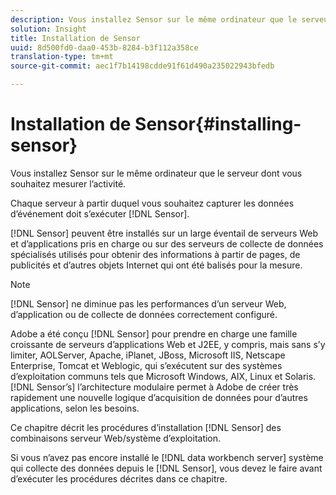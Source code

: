 ```yaml
---
description: Vous installez Sensor sur le même ordinateur que le serveur dont vous souhaitez mesurer l’activité.
solution: Insight
title: Installation de Sensor
uuid: 8d500fd0-daa0-453b-8284-b3f112a358ce
translation-type: tm+mt
source-git-commit: aec1f7b14198cdde91f61d490a235022943bfedb

---
```



# Installation de Sensor{#installing-sensor}

Vous installez Sensor sur le même ordinateur que le serveur dont vous souhaitez mesurer l’activité.

Chaque serveur à partir duquel vous souhaitez capturer les données d’événement doit s’exécuter [!DNL Sensor].

[!DNL Sensor] peuvent être installés sur un large éventail de serveurs Web et d’applications pris en charge ou sur des serveurs de collecte de données spécialisés utilisés pour obtenir des informations à partir de pages, de publicités et d’autres objets Internet qui ont été balisés pour la mesure.

>[!NOTE]
>
>[!DNL Sensor] ne diminue pas les performances d’un serveur Web, d’application ou de collecte de données correctement configuré.

Adobe a été conçu [!DNL Sensor] pour prendre en charge une famille croissante de serveurs d’applications Web et J2EE, y compris, mais sans s’y limiter, AOLServer, Apache, iPlanet, JBoss, Microsoft IIS, Netscape Enterprise, Tomcat et Weblogic, qui s’exécutent sur des systèmes d’exploitation communs tels que Microsoft Windows, AIX, Linux et Solaris. [!DNL Sensor’s] l’architecture modulaire permet à Adobe de créer très rapidement une nouvelle logique d’acquisition de données pour d’autres applications, selon les besoins.

Ce chapitre décrit les procédures d’installation [!DNL Sensor] des combinaisons serveur Web/système d’exploitation.

Si vous n’avez pas encore installé le [!DNL data workbench server] système qui collecte des données depuis le [!DNL Sensor], vous devez le faire avant d’exécuter les procédures décrites dans ce chapitre.
